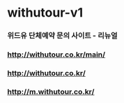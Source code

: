 # withutour-v1

### 위드유 단체예약 문의 사이트 - 리뉴얼
### http://withutour.co.kr/main/
### http://withutour.co.kr/
### http://m.withutour.co.kr/


